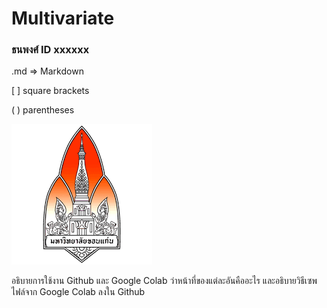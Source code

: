 # Multivariate

### ธนพงศ์ ID xxxxxx

.md => Markdown 

[ ] square brackets

( ) parentheses

![kku_logo](KKUlogo.png)

อธิบายการใช้งาน Github และ Google Colab ว่าหน้าที่ของแต่ละอันคืออะไร และอธิบายวิธีเซพไฟล์จาก Google Colab ลงใน Github



